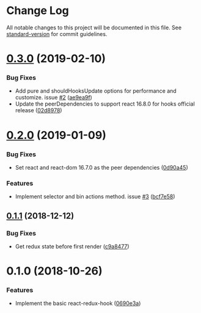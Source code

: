 # Change Log

All notable changes to this project will be documented in this file. See [standard-version](https://github.com/conventional-changelog/standard-version) for commit guidelines.

<a name="0.3.0"></a>
# [0.3.0](https://github.com/jessy1092/react-redux-hooks/compare/v0.2.0...v0.3.0) (2019-02-10)


### Bug Fixes

* Add pure and shouldHooksUpdate options for performance and customize. issue [#2](https://github.com/jessy1092/react-redux-hooks/issues/2) ([ae9ea9f](https://github.com/jessy1092/react-redux-hooks/commit/ae9ea9f))
* Update the peerDependencies to support react 16.8.0 for hooks official release ([02d8978](https://github.com/jessy1092/react-redux-hooks/commit/02d8978))



<a name="0.2.0"></a>
# [0.2.0](https://github.com/jessy1092/react-redux-hooks/compare/v0.1.1...v0.2.0) (2019-01-09)


### Bug Fixes

* Set react and react-dom 16.7.0 as the peer dependencies ([0d90a45](https://github.com/jessy1092/react-redux-hooks/commit/0d90a45))


### Features

* Implement selector and bin actions method. issue [#3](https://github.com/jessy1092/react-redux-hooks/issues/3) ([bcf7e58](https://github.com/jessy1092/react-redux-hooks/commit/bcf7e58))



<a name="0.1.1"></a>
## [0.1.1](https://github.com/jessy1092/react-redux-hooks/compare/v0.1.0...v0.1.1) (2018-12-12)


### Bug Fixes

* Get redux state before first render ([c9a8477](https://github.com/jessy1092/react-redux-hooks/commit/c9a8477))



<a name="0.1.0"></a>
# 0.1.0 (2018-10-26)


### Features

* Implement the basic react-redux-hook ([0690e3a](https://github.com/jessy1092/react-redux-hooks/commit/0690e3a))
